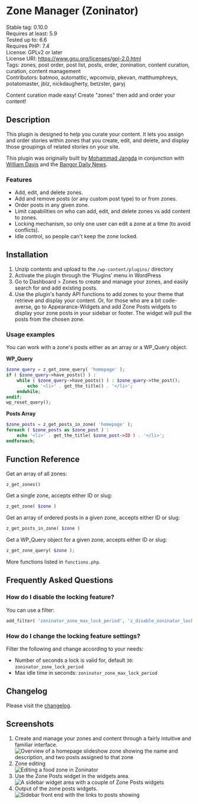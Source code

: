# Zone Manager (Zoninator)

Stable tag: 0.10.0  
Requires at least: 5.9  
Tested up to: 6.6  
Requires PHP: 7.4  
License: GPLv2 or later  
License URI: https://www.gnu.org/licenses/gpl-2.0.html  
Tags: zones, post order, post list, posts, order, zonination, content curation, curation, content management  
Contributors: batmoo, automattic, wpcomvip, pkevan, matthumphreys, potatomaster, jblz, nickdaugherty, betzster, garyj  

Content curation made easy! Create "zones" then add and order your content!

## Description

This plugin is designed to help you curate your content. It lets you assign and order stories within zones that you create, edit, and delete, and display those groupings of related stories on your site.

This plugin was originally built by [Mohammad Jangda](http://digitalize.ca) in conjunction with [William Davis](http://wpdavis.com/) and the [Bangor Daily News](http://www.bangordailynews.com/).

### Features

* Add, edit, and delete zones.
* Add and remove posts (or any custom post type) to or from zones.
* Order posts in any given zone.
* Limit capabilities on who can add, edit, and delete zones vs add content to zones.
* Locking mechanism, so only one user can edit a zone at a time (to avoid conflicts).
* Idle control, so people can't keep the zone locked.

## Installation

1. Unzip contents and upload to the `/wp-content/plugins/` directory
2. Activate the plugin through the 'Plugins' menu in WordPress
3. Go to Dashboard > Zones to create and manage your zones, and easily search for and add existing posts.
4. Use the plugin's handy API functions to add zones to your theme that retrieve and display your content. Or, for those who are a bit code-averse, go to Appearance-Widgets and add Zone Posts widgets to display your zone posts in your sidebar or footer. The widget will pull the posts from the chosen zone.

### Usage examples

You can work with a zone's posts either as an array or a WP_Query object.

**WP_Query**

~~~php
$zone_query = z_get_zone_query( 'homepage' );
if ( $zone_query->have_posts() ) :
	while ( $zone_query->have_posts() ) : $zone_query->the_post();
		echo '<li>' . get_the_title() . '</li>';
	endwhile;
endif;
wp_reset_query();
~~~

**Posts Array**

~~~php
$zone_posts = z_get_posts_in_zone( 'homepage' );
foreach ( $zone_posts as $zone_post ) :
	echo '<li>' . get_the_title( $zone_post->ID ) . '</li>';
endforeach;
~~~

## Function Reference

Get an array of all zones:

~~~php
z_get_zones()
~~~

Get a single zone, accepts either ID or slug:

~~~php
z_get_zone( $zone )
~~~

Get an array of ordered posts in a given zone, accepts either ID or slug:

~~~php
z_get_posts_in_zone( $zone )
~~~

Get a WP_Query object for a given zone, accepts either ID or slug:

~~~php
z_get_zone_query( $zone );
~~~

More functions listed in `functions.php`.

## Frequently Asked Questions

### How do I disable the locking feature?

You can use a filter:

~~~php
add_filter( 'zoninator_zone_max_lock_period', 'z_disable_zoninator_locks' );
~~~

### How do I change the locking feature settings?

Filter the following and change according to your needs:

* Number of seconds a lock is valid for, default `30`: `zoninator_zone_lock_period`
* Max idle time in seconds: `zoninator_zone_max_lock_period`

## Changelog

Please visit the [changelog](https://github.com/automattic/zoninator/blob/trunk/CHANGELOG.md).

## Screenshots

1. Create and manage your zones and content through a fairly intuitive and familiar interface.
   ![Overview of a homepage slideshow zone showing the name and description, and two posts assigned to that zone](.wordpress-org/screenshot-1.png)
2. Zone editing  
   ![Editing a food zone in Zoninator](.wordpress-org/screenshot-2.png)
3. Use the Zone Posts widget in the widgets area.  
   ![A sidebar widget area with a couple of Zone Posts widgets](.wordpress-org/screenshot-3.png)
4. Output of the zone posts widgets.  
   ![Sidebar front end with the links to posts showing](.wordpress-org/screenshot-4.png)
